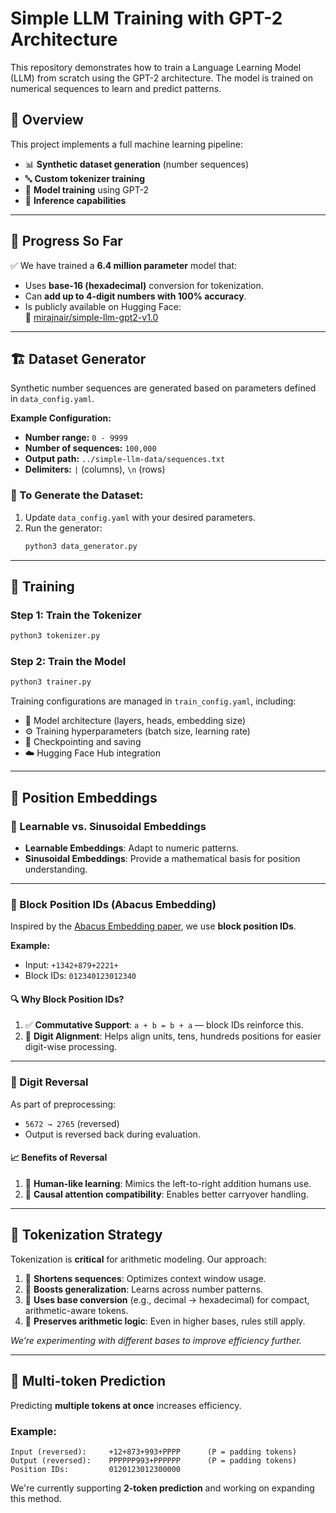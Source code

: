 # Simple LLM Training with GPT-2 Architecture

This repository demonstrates how to train a Language Learning Model (LLM) from scratch using the GPT-2 architecture. The model is trained on numerical sequences to learn and predict patterns.

## 📌 Overview

This project implements a full machine learning pipeline:

- 📊 **Synthetic dataset generation** (number sequences)
- 🔤 **Custom tokenizer training**
- 🧠 **Model training** using GPT-2
- 🤖 **Inference capabilities**

---

## 🚧 Progress So Far

✅ We have trained a **6.4 million parameter** model that:
- Uses **base-16 (hexadecimal)** conversion for tokenization.
- Can **add up to 4-digit numbers with 100% accuracy**.
- Is publicly available on Hugging Face:  
  🔗 [mirajnair/simple-llm-gpt2-v1.0](https://huggingface.co/mirajnair/simple-llm-gpt2-v1.0)

---

## 🏗️ Dataset Generator

Synthetic number sequences are generated based on parameters defined in `data_config.yaml`.

**Example Configuration:**
- **Number range:** `0 - 9999`
- **Number of sequences:** `100,000`
- **Output path:** `../simple-llm-data/sequences.txt`
- **Delimiters:** `|` (columns), `\n` (rows)

### 🔧 To Generate the Dataset:
1. Update `data_config.yaml` with your desired parameters.
2. Run the generator:
   ```bash
   python3 data_generator.py
   ```

---

## 🎯 Training

### Step 1: Train the Tokenizer
```bash
python3 tokenizer.py
```

### Step 2: Train the Model
```bash
python3 trainer.py
```

Training configurations are managed in `train_config.yaml`, including:

- 🔧 Model architecture (layers, heads, embedding size)
- ⚙️ Training hyperparameters (batch size, learning rate)
- 💾 Checkpointing and saving
- ☁️ Hugging Face Hub integration

---

## 🔢 Position Embeddings

### 📐 Learnable vs. Sinusoidal Embeddings

- **Learnable Embeddings**: Adapt to numeric patterns.
- **Sinusoidal Embeddings**: Provide a mathematical basis for position understanding.

---

### 🧮 Block Position IDs (Abacus Embedding)

Inspired by the [Abacus Embedding paper](https://arxiv.org/pdf/2405.17399), we use **block position IDs**.

**Example:**

- Input:     `+1342+879+2221+`
- Block IDs: `012340123012340`

#### 🔍 Why Block Position IDs?

1. ✅ **Commutative Support**: `a + b = b + a` — block IDs reinforce this.
2. 🧠 **Digit Alignment**: Helps align units, tens, hundreds positions for easier digit-wise processing.

---

### 🔄 Digit Reversal

As part of preprocessing:
- `5672 → 2765` (reversed)
- Output is reversed back during evaluation.

#### 📈 Benefits of Reversal

1. 🧒 **Human-like learning**: Mimics the left-to-right addition humans use.
2. 🎯 **Causal attention compatibility**: Enables better carryover handling.

---

## 🧩 Tokenization Strategy

Tokenization is **critical** for arithmetic modeling. Our approach:

1. 📏 **Shortens sequences**: Optimizes context window usage.
2. 🧬 **Boosts generalization**: Learns across number patterns.
3. 🔄 **Uses base conversion** (e.g., decimal → hexadecimal) for compact, arithmetic-aware tokens.
4. 🧠 **Preserves arithmetic logic**: Even in higher bases, rules still apply.

_We’re experimenting with different bases to improve efficiency further._

---

## 🔁 Multi-token Prediction

Predicting **multiple tokens at once** increases efficiency.

### Example:

```
Input (reversed):     +12+873+993+PPPP      (P = padding tokens)
Output (reversed):    PPPPPP993+PPPPPP      (P = padding tokens)
Position IDs:         0120123012300000
```

We're currently supporting **2-token prediction** and working on expanding this method.
```


